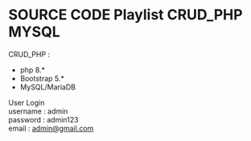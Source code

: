 # SOURCE CODE Playlist CRUD_PHP MYSQL 
CRUD_PHP : 
- php 8.*
- Bootstrap 5.*
- MySQL/MariaDB

User Login <br>
username : admin <br>
password : admin123 <br>
email : admin@gmail.com